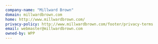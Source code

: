 ```yaml
---
company-name: "Millward Brown"
domain: millwardbrown.com
home: http://www.millwardbrown.com/
privacy-policy: http://www.millwardbrown.com/footer/privacy-terms
email: webmaster@millwardbrown.com
owned-by: WPP
---
```




